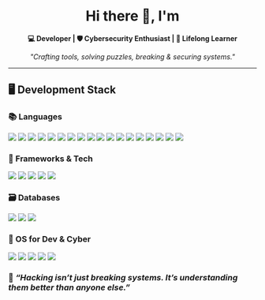 <h1 align="center">Hi there 👋, I'm <span style="color:#00ffff"></span></h1>



<p align="center"><b>💻 Developer | 🛡 Cybersecurity Enthusiast | 🧠 Lifelong Learner</b></p>

<p align="center">
  <i>"Crafting tools, solving puzzles, breaking & securing systems."</i>
</p>

---

## 🖥️ Development Stack

### 📚 Languages
<p>
  <!-- Scripting & Web -->
  <img src="https://img.shields.io/badge/Python-3776AB?logo=python&logoColor=white&style=flat-square"/>
  <img src="https://img.shields.io/badge/JavaScript-F7DF1E?logo=javascript&logoColor=black&style=flat-square"/>
  <img src="https://img.shields.io/badge/TypeScript-3178C6?logo=typescript&logoColor=white&style=flat-square"/>
  <img src="https://img.shields.io/badge/PHP-777BB4?logo=php&logoColor=white&style=flat-square"/>
  <img src="https://img.shields.io/badge/HTML-E34F26?logo=html5&logoColor=white&style=flat-square"/>
  <img src="https://img.shields.io/badge/CSS-1572B6?logo=css3&logoColor=white&style=flat-square"/>
  
  <!-- Low-Level & System -->
  <img src="https://img.shields.io/badge/C-A8B9CC?logo=c&logoColor=white&style=flat-square"/>
  <img src="https://img.shields.io/badge/C++-00599C?logo=c%2B%2B&logoColor=white&style=flat-square"/>
  <img src="https://img.shields.io/badge/C%23-239120?logo=c-sharp&logoColor=white&style=flat-square"/>
  <img src="https://img.shields.io/badge/Go-00ADD8?logo=go&logoColor=white&style=flat-square"/>
  <img src="https://img.shields.io/badge/Assembly-6E4C13?logo=gnu&logoColor=white&style=flat-square"/>
  
  <!-- Shells & Scripting -->
  <img src="https://img.shields.io/badge/Bash-4EAA25?logo=gnu-bash&logoColor=white&style=flat-square"/>
  <img src="https://img.shields.io/badge/PowerShell-5391FE?logo=powershell&logoColor=white&style=flat-square"/>
  <img src="https://img.shields.io/badge/Lua-000080?logo=lua&logoColor=white&style=flat-square"/>
  <img src="https://img.shields.io/badge/Ruby-CC342D?logo=ruby&logoColor=white&style=flat-square"/>
  <img src="https://img.shields.io/badge/Java-007396?logo=java&logoColor=white&style=flat-square"/>
  
  <!-- Extra -->
  <img src="https://img.shields.io/badge/Arduino-00979D?logo=arduino&logoColor=white&style=flat-square"/>
  <img src="https://img.shields.io/badge/Dart-0175C2?logo=dart&logoColor=white&style=flat-square"/>
</p>


### 🚀 Frameworks & Tech
<p>
  <img src="https://img.shields.io/badge/Next.js-000000?logo=next.js&logoColor=white&style=flat-square"/>
  <img src="https://img.shields.io/badge/React-61DAFB?logo=react&logoColor=white&style=flat-square"/>
  <img src="https://img.shields.io/badge/Node.js-339933?logo=node.js&logoColor=white&style=flat-square"/>
  <img src="https://img.shields.io/badge/Symfony-000000?logo=symfony&logoColor=white&style=flat-square"/>
  <img src="https://img.shields.io/badge/Flutter-02569B?logo=flutter&logoColor=white&style=flat-square"/>
</p>

### 🗃️ Databases
<p>
  <img src="https://img.shields.io/badge/MongoDB-47A248?logo=mongodb&logoColor=white&style=flat-square"/>
  <img src="https://img.shields.io/badge/MySQL-4479A1?logo=mysql&logoColor=white&style=flat-square"/>
  <img src="https://img.shields.io/badge/Cassandra-1287B1?logo=apache-cassandra&logoColor=white&style=flat-square"/>
</p>

### 🧰 OS for Dev & Cyber
<p>
  <img src="https://img.shields.io/badge/Kali-557C94?logo=kali-linux&logoColor=white&style=flat-square"/>
  <img src="https://img.shields.io/badge/Ubuntu-E95420?logo=ubuntu&logoColor=white&style=flat-square"/>
  <img src="https://img.shields.io/badge/Arch-1793D1?logo=arch-linux&logoColor=white&style=flat-square"/>
  <img src="https://img.shields.io/badge/macOS-000000?logo=apple&logoColor=white&style=flat-square"/>
  <img src="https://img.shields.io/badge/Windows-0078D6?logo=windows&logoColor=white&style=flat-square"/>
</p>


### 🧠 _“Hacking isn’t just breaking systems. It’s understanding them better than anyone else.”_

